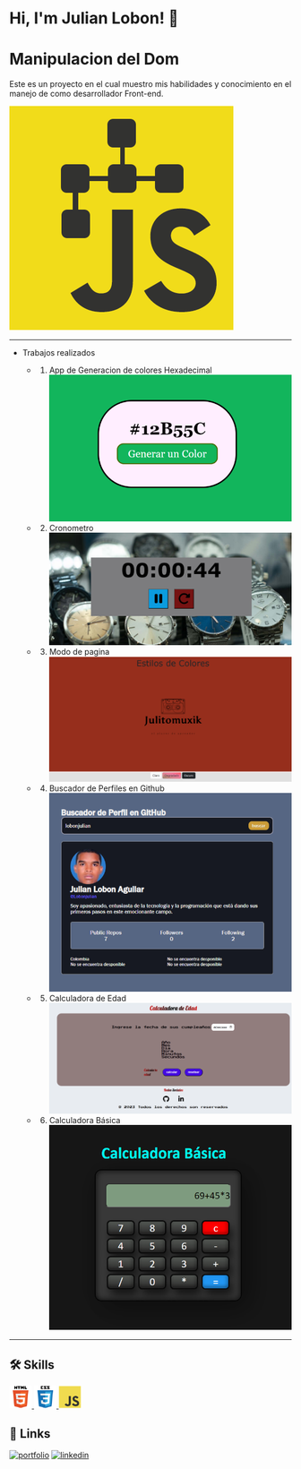 # Hi, I'm Julian Lobon! 👋

# Manipulacion del Dom 

Este es un proyecto en el cual muestro mis habilidades y conocimiento en el manejo de como
desarrollador Front-end.

![DOM](/img/dom.png)

---

 - Trabajos realizados

    +  1. App de Generacion de colores Hexadecimal
        ![Proyecto1](/Codigo%20Hexadecimal/img/color.png)

    +  2. Cronometro
        ![Proyecto2](/Cronometro//img/cronometro.png)

    +  3. Modo de pagina
        ![Proyecto3](/modo%20de%20pagina/img/pagina.png)

    +  4. Buscador de Perfiles en Github
        ![Proyecto4](/GitHub%20api//img/apiGitHub.png)

    +  5. Calculadora de Edad
        ![Proyecto5](/Calculadora%20de%20edad//img/calculadoraEdad.png)
    
    +  6. Calculadora Básica
        ![Proyecto6](/Calculadora///img/calculadora%20(2).png)
---
## 🛠 Skills
<p align="left"> 
<a href="https://www.w3.org/html/" target="_blank" rel="noreferrer"> <img src="https://raw.githubusercontent.com/devicons/devicon/master/icons/html5/html5-original-wordmark.svg" alt="html5" width="40" height="40"/> </a> 
<a href="https://www.w3schools.com/css/" target="_blank" rel="noreferrer"> <img src="https://raw.githubusercontent.com/devicons/devicon/master/icons/css3/css3-original-wordmark.svg" alt="css3" width="40" height="40"/> </a> 
<a href="https://developer.mozilla.org/en-US/docs/Web/JavaScript" target="_blank" rel="noreferrer"> <img src="https://raw.githubusercontent.com/devicons/devicon/master/icons/javascript/javascript-original.svg" alt="javascript" width="40" height="40"/> </a> </p>

## 🔗 Links
[![portfolio](https://img.shields.io/badge/my_portfolio-000?style=for-the-badge&logo=ko-fi&logoColor=white)]()
[![linkedin](https://img.shields.io/badge/linkedin-0A66C2?style=for-the-badge&logo=linkedin&logoColor=white)](https://www.linkedin.com/in/julian-aguilar-/)
